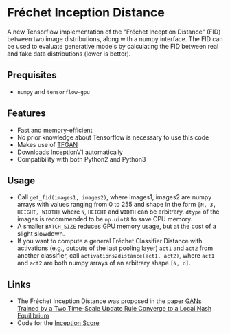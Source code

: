 # Fréchet Inception Distance
A new Tensorflow implementation of the "Fréchet Inception Distance" (FID) between two image distributions, along with a numpy interface. The FID can be used to evaluate generative models by calculating the FID between real and fake data distributions (lower is better).
## Prequisites
- `numpy` and `tensorflow-gpu`

## Features
- Fast and memory-efficient
- No prior knowledge about Tensorflow is necessary to use this code
- Makes use of [TFGAN](https://github.com/tensorflow/tensorflow/tree/master/tensorflow/contrib/gan)
- Downloads InceptionV1 automatically
- Compatibility with both Python2 and Python3

## Usage
- Call `get_fid(images1, images2)`, where images1, images2 are numpy arrays with values ranging from 0 to 255 and shape in the form `[N, 3, HEIGHT, WIDTH]` where `N`, `HEIGHT` and `WIDTH` can be arbitrary. `dtype` of the images is recommended to be `np.uint8` to save CPU memory.
- A smaller `BATCH_SIZE` reduces GPU memory usage, but at the cost of a slight slowdown.
- If you want to compute a general Fréchet Classifier Distance with activations (e.g., outputs of the last pooling layer) `act1` and `act2` from another classifier, call `activations2distance(act1, act2)`, where `act1` and `act2` are both numpy arrays of an arbitrary shape `[N, d]`.
## Links

- The Fréchet Inception Distance was proposed in the paper [GANs Trained by a Two Time-Scale Update Rule Converge to a Local Nash Equilibrium ](https://arxiv.org/abs/1706.08500)
- Code for the [Inception Score](https://github.com/tsc2017/Inception-Score)
